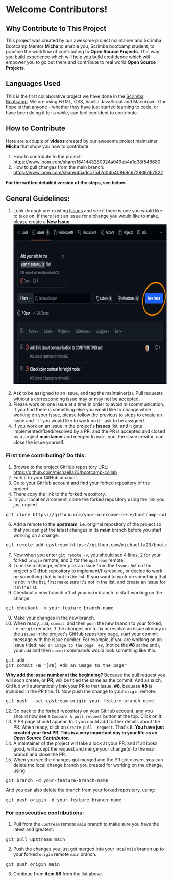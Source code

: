 # Welcome Contributors!

## Why Contribute to This Project
This project was created by our awesome 
project maintainer and Scrimba Bootcamp Mentor **Micha** to enable you, Scrimba bootcamp student, to practice the 
workflow of contributing to 
**Open Source Projects**. This way you build experience which will help you build confidence which will empower you 
to go out there and contribute to real world **Open Source Projects**.
## Languages Used
This is the first collaborative project we have done in the [Scrimba Bootcamp](https://scrimba.com/bootcamp). We are using HTML, CSS, Vanilla JavaScript and Markdown. Our hope is that anyone - whether they have just started learning to code, or have been doing it for a while, can feel confident to contribute.
## How to Contribute
Here are a couple of **videos** created by our awesome project maintainer **Micha** that show you how to contribute:
1. How to contribute to the project: <https://www.loom.com/share/1641443280924a049ab4a1d38f548680>
2. How to pull changes from the main branch:
<https://www.loom.com/share/45adcc7542d04b40868c6728d9d67822>

**For the written detailed version of the steps, see below.**

## General Guidelines:
1. Look through pre-existing [Issues](https://github.com/michaella23/bootcamp-collab/issues) and see if there is one 
   you would like to take on. If there isn't an issue for a change you would like to make, please create a **New Issue**.
    <img src="assets/images/readme/new_issue.png" alt="Screen grab of GitHub issues page. There is an orange circle around the 'New Issue' button on the right side" width="700" height="500">.
2. Ask to be assigned to an issue, and tag the maintainer(s). Pull requests without a corresponding issue may or may not 
   be accepted.
3. Please work on one issue at a time in order to avoid miscommunication. If you find there is something else you would
   like to change while working on your issue, please follow the previous to steps to create an Issue and - if you would like to work on it - ask to be assigned.
4. If you work on an issue in the project's **Issues** list, and it gets implemented/fixed/resolved by a PR, and the 
   PR is accepted and closed by a project **maintainer** and merged to `main`, you, the issue creator, 
   can close the issue yourself.
### First time contributing? Do this:
1. Browse to the project GitHub repository URL: <https://github.com/michaella23/bootcamp-collab>
2. Fork it to your GitHub account.
3. Go to your GitHub account and find your forked repository of the project.
4. There copy the link to the forked repository.
5. In your local environment, clone the forked repository using the link you just copied.
<pre>
git clone https://github.com/your-username-here/bootcamp-collab
</pre>
6. Add a remote to the **upstream**, i.e. original repository of the project so that you can get the latest changes 
   in its **main** branch before you start working on a change.
<pre>
git remote add upstream https://github.com/michaella23/bootcamp-collab
</pre>
7. Now when you enter `git remote -v`, you should see 4 lines, 2 for your forked `origin` remote, and 2 for the `upstream` 
   remote.
8. To make a change, either pick an issue from the `Issues` list on the project's GitHub repository to 
   implement/fix/resolve, or decide to work on something that is not in the list. If you want to work on something 
   that is not in the list, first make sure it's not in the list, and create an issue for it in the list. 
9. Checkout a new branch off of your `main` branch to start working on the change.
<pre>
git checkout -b your-feature-branch-name
</pre>
9. Make your changes in the new branch.
10. When ready, `add`, `commit`, and then `push` the new branch to your forked, i.e. `origin` remote. If the changes 
    are to fix or resolve an issue already in the `Issues` in the project's GitHub repository page, start your 
    commit message with the issue number. For example, if you are working on an issue titled: `Add an image to the page 
    #8`, (notice the **#8** at the end), your 
    `add` and then 
    `commit` commands would look something like this:
<pre>
git add .
git commit -m "[#8] Add an image to the page"
</pre>
**Why add the issue number at the beginning?** Because the pull request you will soon create, or **PR**, 
    will be 
    titled the same as the commit. And as such, GitHub will automatically **link** your PR to that issue, **#8**, 
becuase **#8** is included in the PR title.
11. Now push the change to your `origin` remote:
<pre>
git push --set-upstream origin your-feature-branch-name
</pre>
12. Go back to the forked repository on your GitHub account, and you should now see a `Compare & pull request` 
    button at the top. Click on it.
13. A PR page should appear. In it you could add further details about the PR. When ready, click on `Create pull 
    request`. That's it. **You have just created your first PR. This is a very important day in your life as an *Open 
    Source Contributor***.
14. A maintainer of the project will take a look at your PR, and if all looks good, will accept the request and merge 
    your change(s) to the 
    `main` branch and close the PR. 
15. When you see the changes got marged and the PR got closed, you can delete the local change branch you created 
    for working on the change, using:
<pre>
git branch -d your-feature-branch-name
</pre>
And you can also delete the branch from your forked repository, using:
<pre>
git push origin -d your-feature-branch-name
</pre>

### For consecutive contributions:
1. Pull from the `upstream` remote `main` branch to make sure you have the latest and greatest:
<pre>
git pull upstream main
</pre>
2. Push the changes you just got merged into your local `main` branch up to your forked `origin` remote `main` branch.
<pre>
git push origin main
</pre>
3. Continue from **item #8** from the list above.




